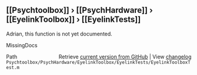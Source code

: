 ## [[Psychtoolbox]] &#8250; [[PsychHardware]] &#8250; [[EyelinkToolbox]] &#8250; [[EyelinkTests]]

Adrian, this function is not yet documented.


 MissingDocs



<div class="code_header" style="text-align:right;">
  <span style="float:left;">Path&nbsp;&nbsp;</span> <span class="counter">Retrieve <a href=
  "https://raw.github.com/Psychtoolbox-3/Psychtoolbox-3/beta/Psychtoolbox/PsychHardware/EyelinkToolbox/EyelinkTests/EyelinkToolboxTest.m">current version from GitHub</a> | View <a href=
  "https://github.com/Psychtoolbox-3/Psychtoolbox-3/commits/beta/Psychtoolbox/PsychHardware/EyelinkToolbox/EyelinkTests/EyelinkToolboxTest.m">changelog</a></span>
</div>
<div class="code">
  <code>Psychtoolbox/PsychHardware/EyelinkToolbox/EyelinkTests/EyelinkToolboxTest.m</code>
</div>

